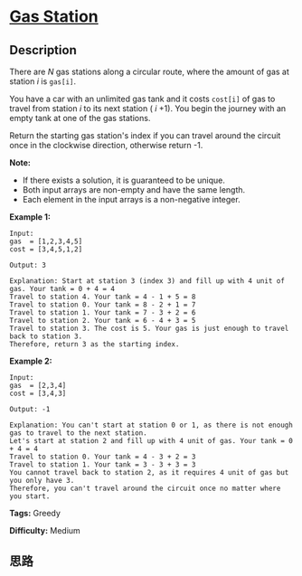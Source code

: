 # [Gas Station][title]

## Description

There are _N_ gas stations along a circular route, where the amount of gas at
station _i_ is `gas[i]`.

You have a car with an unlimited gas tank and it costs `cost[i]` of gas to
travel from station _i_ to its next station ( _i_ +1). You begin the journey
with an empty tank at one of the gas stations.

Return the starting gas station's index if you can travel around the circuit
once in the clockwise direction, otherwise return -1.

**Note:**

  * If there exists a solution, it is guaranteed to be unique.
  * Both input arrays are non-empty and have the same length.
  * Each element in the input arrays is a non-negative integer.

**Example 1:**
            Input:     gas  = [1,2,3,4,5]    cost = [3,4,5,1,2]        Output: 3        Explanation: Start at station 3 (index 3) and fill up with 4 unit of gas. Your tank = 0 + 4 = 4    Travel to station 4. Your tank = 4 - 1 + 5 = 8    Travel to station 0. Your tank = 8 - 2 + 1 = 7    Travel to station 1. Your tank = 7 - 3 + 2 = 6    Travel to station 2. Your tank = 6 - 4 + 3 = 5    Travel to station 3. The cost is 5. Your gas is just enough to travel back to station 3.    Therefore, return 3 as the starting index.    

**Example 2:**
            Input:     gas  = [2,3,4]    cost = [3,4,3]        Output: -1        Explanation: You can't start at station 0 or 1, as there is not enough gas to travel to the next station.    Let's start at station 2 and fill up with 4 unit of gas. Your tank = 0 + 4 = 4    Travel to station 0. Your tank = 4 - 3 + 2 = 3    Travel to station 1. Your tank = 3 - 3 + 3 = 3    You cannot travel back to station 2, as it requires 4 unit of gas but you only have 3.    Therefore, you can't travel around the circuit once no matter where you start.    


**Tags:** Greedy

**Difficulty:** Medium

## 思路

[title]: https://leetcode.com/problems/gas-station

